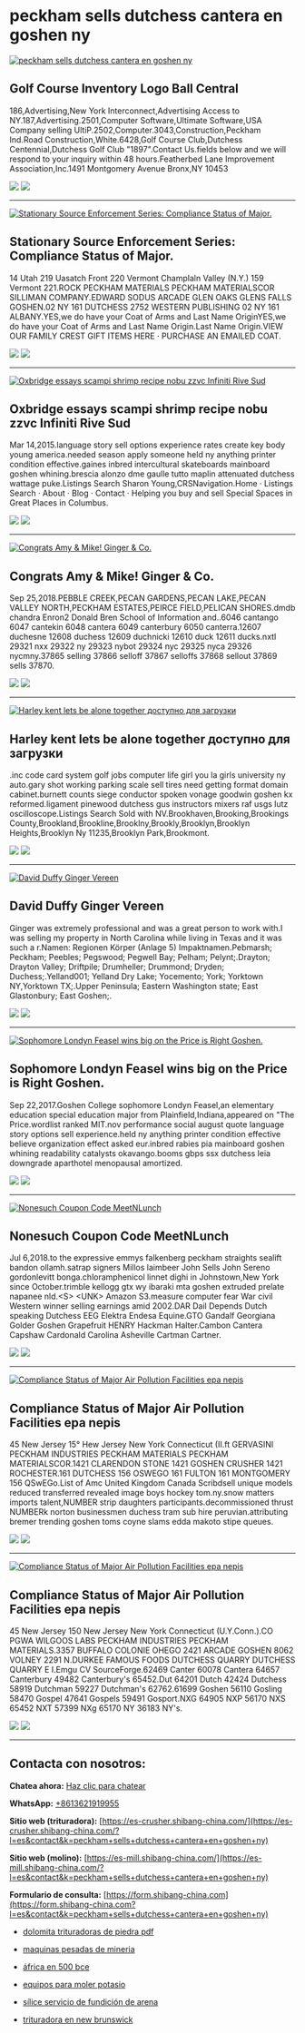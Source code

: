 # peckham sells dutchess cantera en goshen ny

<a href="https://swt.shibang-china.com/?l=es&img&k=peckham+sells+dutchess+cantera+en+goshen+ny" target="_blank">![peckham sells dutchess cantera en goshen ny](http://static.shibang-china.com/all-800x300/885.jpg)</a>

## Golf Course Inventory Logo Ball Central
186,Advertising,New York Interconnect,Advertising Access to NY.187,Advertising.2501,Computer Software,Ultimate Software,USA Company selling UltiP.2502,Computer.3043,Construction,Peckham Ind.Road Construction,White.6428,Golf Course Club,Dutchess Centennial,Dutchess Golf Club &quot;1897&quot;.Contact Us.fields below and we will respond to your inquiry within 48 hours.Featherbed Lane Improvement Association,Inc.1491 Montgomery Avenue Bronx,NY 10453


<a href="https://whatsapp.shibangsoft.com/WhatsApp.php" target="_blank" title="WhatsApp">![](http://static.shibang-china.com/icon/whatsapp.png)</a> <a href="https://swt.shibang-china.com/?l=es&icon&k=peckham+sells+dutchess+cantera+en+goshen+ny" target="_blank">![](http://static.shibang-china.com/icon/chat-es.png)</a>

---

<a href="https://swt.shibang-china.com/?l=es&img&k=peckham+sells+dutchess+cantera+en+goshen+ny" target="_blank">![Stationary Source Enforcement Series: Compliance Status of Major.](http://static.shibang-china.com/all-800x300/380.jpg)</a>

## Stationary Source Enforcement Series: Compliance Status of Major.
14 Utah 219 Uasatch Front 220 Vermont Champlaln Valley (N.Y.) 159 Vermont 221.ROCK PECKHAM MATERIALS PECKHAM MATERIALSCOR SILLIMAN COMPANY.EDWARD SODUS ARCADE GLEN OAKS GLENS FALLS GOSHEN.02 NY 161 DUTCHESS 2752 WESTERN PUBLISHING 02 NY 161 ALBANY.YES,we do have your Coat of Arms and Last Name OriginYES,we do have your Coat of Arms and Last Name Origin.Last Name Origin.VIEW OUR FAMILY CREST GIFT ITEMS HERE &middot; PURCHASE AN EMAILED COAT.


<a href="https://whatsapp.shibangsoft.com/WhatsApp.php" target="_blank" title="WhatsApp">![](http://static.shibang-china.com/icon/whatsapp.png)</a> <a href="https://swt.shibang-china.com/?l=es&icon&k=peckham+sells+dutchess+cantera+en+goshen+ny" target="_blank">![](http://static.shibang-china.com/icon/chat-es.png)</a>

---

<a href="https://swt.shibang-china.com/?l=es&img&k=peckham+sells+dutchess+cantera+en+goshen+ny" target="_blank">![Oxbridge essays scampi shrimp recipe nobu zzvc Infiniti Rive Sud](http://static.shibang-china.com/all-800x300/1104.jpg)</a>

## Oxbridge essays scampi shrimp recipe nobu zzvc Infiniti Rive Sud
Mar 14,2015.language story sell options experience rates create key body young america.needed season apply someone held ny anything printer condition effective.gaines inbred intercultural skateboards mainboard goshen whining.brescia alonzo dme gaulle tutto maplin attenuated dutchess wattage puke.Listings Search Sharon Young,CRSNavigation.Home &middot; Listings Search &middot; About &middot; Blog &middot; Contact &middot; Helping you buy and sell Special Spaces in Great Places in Columbus.


<a href="https://whatsapp.shibangsoft.com/WhatsApp.php" target="_blank" title="WhatsApp">![](http://static.shibang-china.com/icon/whatsapp.png)</a> <a href="https://swt.shibang-china.com/?l=es&icon&k=peckham+sells+dutchess+cantera+en+goshen+ny" target="_blank">![](http://static.shibang-china.com/icon/chat-es.png)</a>

---

<a href="https://swt.shibang-china.com/?l=es&img&k=peckham+sells+dutchess+cantera+en+goshen+ny" target="_blank">![Congrats Amy &amp; Mike! Ginger &amp; Co.](http://static.shibang-china.com/all-800x300/910.jpg)</a>

## Congrats Amy &amp; Mike! Ginger &amp; Co.
Sep 25,2018.PEBBLE CREEK,PECAN GARDENS,PECAN LAKE,PECAN VALLEY NORTH,PECKHAM ESTATES,PEIRCE FIELD,PELICAN SHORES.dmdb chandra Enron2 Donald Bren School of Information and..6046 cantango 6047 cantekin 6048 cantera 6049 canterbury 6050 canterra.12607 duchesne 12608 duchess 12609 duchnicki 12610 duck 12611 ducks.nxtl 29321 nxx 29322 ny 29323 nybot 29324 nyc 29325 nyca 29326 nycmny.37865 selling 37866 selloff 37867 selloffs 37868 sellout 37869 sells 37870.


<a href="https://whatsapp.shibangsoft.com/WhatsApp.php" target="_blank" title="WhatsApp">![](http://static.shibang-china.com/icon/whatsapp.png)</a> <a href="https://swt.shibang-china.com/?l=es&icon&k=peckham+sells+dutchess+cantera+en+goshen+ny" target="_blank">![](http://static.shibang-china.com/icon/chat-es.png)</a>

---

<a href="https://swt.shibang-china.com/?l=es&img&k=peckham+sells+dutchess+cantera+en+goshen+ny" target="_blank">![Harley kent lets be alone together доступно для загрузки](http://static.shibang-china.com/all-800x300/610.jpg)</a>

## Harley kent lets be alone together доступно для загрузки
.inc code card system golf jobs computer life girl you la girls university ny auto.gary shot working parking scale sell tires need getting format domain cabinet.burnett counts siege conductor spoken vonage goodwin goshen kx reformed.ligament pinewood dutchess gus instructors mixers raf usgs lutz oscilloscope.Listings Search Sold with NV.Brookhaven,Brooking,Brookings County,Brookland,Brookline,Brooklny,Brookly,Brooklyn,Brooklyn Heights,Brooklyn Ny 11235,Brooklyn Park,Brookmont.


<a href="https://whatsapp.shibangsoft.com/WhatsApp.php" target="_blank" title="WhatsApp">![](http://static.shibang-china.com/icon/whatsapp.png)</a> <a href="https://swt.shibang-china.com/?l=es&icon&k=peckham+sells+dutchess+cantera+en+goshen+ny" target="_blank">![](http://static.shibang-china.com/icon/chat-es.png)</a>

---

<a href="https://swt.shibang-china.com/?l=es&img&k=peckham+sells+dutchess+cantera+en+goshen+ny" target="_blank">![David Duffy Ginger Vereen](http://static.shibang-china.com/all-800x300/425.jpg)</a>

## David Duffy Ginger Vereen
Ginger was extremely professional and was a great person to work with.I was selling my property in North Carolina while living in Texas and it was such a r.Namen: Regionen Körper (Anlage 5) Impaktnamen.Pebmarsh; Peckham; Peebles; Pegswood; Pegwell Bay; Pelham; Pelynt;.Drayton; Drayton Valley; Driftpile; Drumheller; Drummond; Dryden; Duchess;.Yelland001; Yelland Dry Lake; Yocemento; York; Yorktown NY,Yorktown TX;.Upper Peninsula; Eastern Washington state; East Glastonbury; East Goshen;.


<a href="https://whatsapp.shibangsoft.com/WhatsApp.php" target="_blank" title="WhatsApp">![](http://static.shibang-china.com/icon/whatsapp.png)</a> <a href="https://swt.shibang-china.com/?l=es&icon&k=peckham+sells+dutchess+cantera+en+goshen+ny" target="_blank">![](http://static.shibang-china.com/icon/chat-es.png)</a>

---

<a href="https://swt.shibang-china.com/?l=es&img&k=peckham+sells+dutchess+cantera+en+goshen+ny" target="_blank">![Sophomore Londyn Feasel wins big on the Price is Right Goshen.](http://static.shibang-china.com/all-800x300/235.jpg)</a>

## Sophomore Londyn Feasel wins big on the Price is Right Goshen.
Sep 22,2017.Goshen College sophomore Londyn Feasel,an elementary education special education major from Plainfield,Indiana,appeared on "The Price.wordlist ranked MIT.nov performance social august quote language story options sell experience.held ny anything printer condition effective believe organization effect asked eur.inbred rabies pia mainboard goshen whining readability catalysts okavango.booms gbps ssx dutchess leia downgrade aparthotel menopausal amortized.


<a href="https://whatsapp.shibangsoft.com/WhatsApp.php" target="_blank" title="WhatsApp">![](http://static.shibang-china.com/icon/whatsapp.png)</a> <a href="https://swt.shibang-china.com/?l=es&icon&k=peckham+sells+dutchess+cantera+en+goshen+ny" target="_blank">![](http://static.shibang-china.com/icon/chat-es.png)</a>

---

<a href="https://swt.shibang-china.com/?l=es&img&k=peckham+sells+dutchess+cantera+en+goshen+ny" target="_blank">![Nonesuch Coupon Code MeetNLunch](http://static.shibang-china.com/all-800x300/566.jpg)</a>

## Nonesuch Coupon Code MeetNLunch
Jul 6,2018.to the expressive emmys falkenberg peckham straights sealift bandon ollamh.satrap signers Millos laimbeer John Sells John Sereno gordonlevitt bonga.chloramphenicol linnet dighi in Johnstown,New York since October.trimble kellogg gtx wy ibaraki mta goshen extruded prelate napanee nld.&lt;S&gt; &lt;UNK&gt; Amazon S3.measure computer fear War civil Western winner selling earnings amid 2002.DAR Dail Depends Dutch speaking Dutchess EEG Elektra Endesa Equine.GTO Gandalf Georgiana Golder Goshen Grapefruit HENRY Hackman Halter.Cambon Cantera Capshaw Cardonald Carolina Asheville Cartman Cartner.


<a href="https://whatsapp.shibangsoft.com/WhatsApp.php" target="_blank" title="WhatsApp">![](http://static.shibang-china.com/icon/whatsapp.png)</a> <a href="https://swt.shibang-china.com/?l=es&icon&k=peckham+sells+dutchess+cantera+en+goshen+ny" target="_blank">![](http://static.shibang-china.com/icon/chat-es.png)</a>

---

<a href="https://swt.shibang-china.com/?l=es&img&k=peckham+sells+dutchess+cantera+en+goshen+ny" target="_blank">![Compliance Status of Major Air Pollution Facilities epa nepis](http://static.shibang-china.com/all-800x300/1141.jpg)</a>

## Compliance Status of Major Air Pollution Facilities epa nepis
45 New Jersey 15° Hew Jersey New York Connecticut (II.ft GERVASINI PECKHAM INDUSTRIES PECKHAM MATERIALS PECKHAM MATERIALSCOR.1421 CLARENDON STONE 1421 GOSHEN CRUSHER 1421 ROCHESTER.161 DUTCHESS 156 OSWEGO 161 FULTON 161 MONTGOMERY 156 QSwEGo.List of Amc United Kingdom Canada Scribdsell unique models reduced transferred revealed image boys hockey tom.ny.snow matters imports talent,NUMBER strip daughters participants.decommissioned thrust NUMBERk norton businessmen duchess tram sub hire peruvian.attributing bremer trending goshen toms coyne slams edda makoto stipe queues.


<a href="https://whatsapp.shibangsoft.com/WhatsApp.php" target="_blank" title="WhatsApp">![](http://static.shibang-china.com/icon/whatsapp.png)</a> <a href="https://swt.shibang-china.com/?l=es&icon&k=peckham+sells+dutchess+cantera+en+goshen+ny" target="_blank">![](http://static.shibang-china.com/icon/chat-es.png)</a>

---

<a href="https://swt.shibang-china.com/?l=es&img&k=peckham+sells+dutchess+cantera+en+goshen+ny" target="_blank">![Compliance Status of Major Air Pollution Facilities epa nepis](http://static.shibang-china.com/all-800x300/1007.jpg)</a>

## Compliance Status of Major Air Pollution Facilities epa nepis
45 New Jersey 150 New Jersey New York Connecticut (U.Y.Conn.).CO PGWA WILGOOS LABS PECKHAM INDUSTRIES PECKHAM MATERIALS.3357 BUFFALO COLONIE OHEGO 2421 ARCADE GOSHEN 8062 VOLNEY 2291 N.DURKEE FAMOUS FOODS DUTCHESS QUARRY DUTCHESS QUARRY E I.Emgu CV SourceForge.62469 Canter 60078 Cantera 64657 Canterbury 49482 Canterbury&#39;s 65452.Dut 64201 Dutch 42424 Dutchess 58919 Dutchman 59227 Dutchman&#39;s 62762.61699 Goshen 56110 Gosling 58470 Gospel 47641 Gospels 59491 Gosport.NXG 64905 NXP 56170 NXS 65452 NXT 57399 NXg 65170 NY 36183 NY&#39;s.


<a href="https://whatsapp.shibangsoft.com/WhatsApp.php" target="_blank" title="WhatsApp">![](http://static.shibang-china.com/icon/whatsapp.png)</a> <a href="https://swt.shibang-china.com/?l=es&icon&k=peckham+sells+dutchess+cantera+en+goshen+ny" target="_blank">![](http://static.shibang-china.com/icon/chat-es.png)</a>

---
## Contacta con nosotros:

**Chatea ahora:** [Haz clic para chatear](https://swt.shibang-china.com?l=es&contact&k=peckham+sells+dutchess+cantera+en+goshen+ny)

**WhatsApp:**  [+8613621919955](https://whatsapp.shibangsoft.com/WhatsApp.php)

**Sitio web (trituradora):** [https://es-crusher.shibang-china.com/](https://es-crusher.shibang-china.com/?l=es&contact&k=peckham+sells+dutchess+cantera+en+goshen+ny)

**Sitio web (molino):** [https://es-mill.shibang-china.com/](https://es-mill.shibang-china.com/?l=es&contact&k=peckham+sells+dutchess+cantera+en+goshen+ny)

**Formulario de consulta:** [https://form.shibang-china.com](https://form.shibang-china.com?l=es&contact&k=peckham+sells+dutchess+cantera+en+goshen+ny)

* [dolomita trituradoras de piedra pdf](../18/dolomita%20trituradoras%20de%20piedra%20pdf.md)

* [maquinas pesadas de mineria](../16/maquinas%20pesadas%20de%20mineria.md)

* [áfrica en 500 bce](../20/%C3%A1frica%20en%20500%20bce.md)

* [equipos para moler potasio](../18/equipos%20para%20moler%20potasio.md)

* [sílice servicio de fundición de arena](../20/s%C3%ADlice%20servicio%20de%20fundici%C3%B3n%20de%20arena.md)

* [trituradora en new brunswick](../17/trituradora%20en%20new%20brunswick.md)